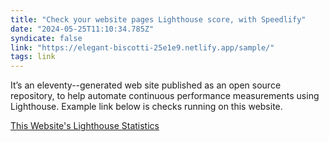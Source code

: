 ```yaml
---
title: "Check your website pages Lighthouse score, with Speedlify"
date: "2024-05-25T11:10:34.785Z"
syndicate: false
link: "https://elegant-biscotti-25e1e9.netlify.app/sample/"
tags: link
---
```


It’s an eleventy--generated web site published as an open source repository, to help automate continuous performance measurements using Lighthouse. Example link below is checks running on this website.

[This Website's Lighthouse Statistics](https://elegant-biscotti-25e1e9.netlify.app/sample/)